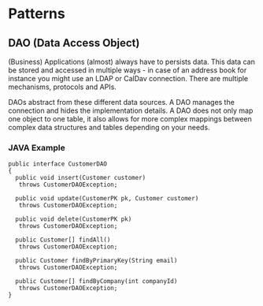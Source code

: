 # Patterns #

## DAO (Data Access Object) ##

(Business) Applications (almost) always have to persists data. This data can be stored and accessed in multiple ways - in case of an address book for instance you might use an LDAP or CalDav connection. There are multiple mechanisms, protocols and APIs.

DAOs abstract from these different data sources. A DAO manages the connection and hides the implementation details. A DAO does not only map one object to one table, it also allows for more complex mappings between complex data structures and tables depending on your needs.

### JAVA Example ###

	public interface CustomerDAO
	{
	  public void insert(Customer customer)
	   throws CustomerDAOException;

	  public void update(CustomerPK pk, Customer customer)
	   throws CustomerDAOException;

	  public void delete(CustomerPK pk)
	   throws CustomerDAOException;

	  public Customer[] findAll()
	   throws CustomerDAOException;

	  public Customer findByPrimaryKey(String email)
	   throws CustomerDAOException;

	  public Customer[] findByCompany(int companyId)
	   throws CustomerDAOException;
	}	